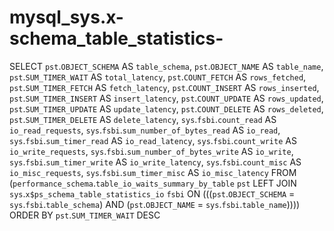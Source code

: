 # mysql_sys.x-schema_table_statistics-

SELECT 
    `pst`.`OBJECT_SCHEMA` AS `table_schema`,
    `pst`.`OBJECT_NAME` AS `table_name`,
    `pst`.`SUM_TIMER_WAIT` AS `total_latency`,
    `pst`.`COUNT_FETCH` AS `rows_fetched`,
    `pst`.`SUM_TIMER_FETCH` AS `fetch_latency`,
    `pst`.`COUNT_INSERT` AS `rows_inserted`,
    `pst`.`SUM_TIMER_INSERT` AS `insert_latency`,
    `pst`.`COUNT_UPDATE` AS `rows_updated`,
    `pst`.`SUM_TIMER_UPDATE` AS `update_latency`,
    `pst`.`COUNT_DELETE` AS `rows_deleted`,
    `pst`.`SUM_TIMER_DELETE` AS `delete_latency`,
    `sys`.`fsbi`.`count_read` AS `io_read_requests`,
    `sys`.`fsbi`.`sum_number_of_bytes_read` AS `io_read`,
    `sys`.`fsbi`.`sum_timer_read` AS `io_read_latency`,
    `sys`.`fsbi`.`count_write` AS `io_write_requests`,
    `sys`.`fsbi`.`sum_number_of_bytes_write` AS `io_write`,
    `sys`.`fsbi`.`sum_timer_write` AS `io_write_latency`,
    `sys`.`fsbi`.`count_misc` AS `io_misc_requests`,
    `sys`.`fsbi`.`sum_timer_misc` AS `io_misc_latency`
FROM
    (`performance_schema`.`table_io_waits_summary_by_table` `pst`
    LEFT JOIN `sys`.`x$ps_schema_table_statistics_io` `fsbi` ON (((`pst`.`OBJECT_SCHEMA` = `sys`.`fsbi`.`table_schema`)
        AND (`pst`.`OBJECT_NAME` = `sys`.`fsbi`.`table_name`))))
ORDER BY `pst`.`SUM_TIMER_WAIT` DESC
